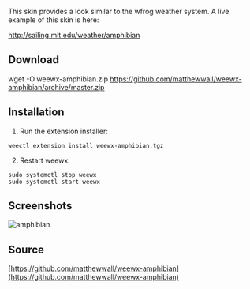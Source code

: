 This skin provides a look similar to the wfrog weather system.  A live example of this skin is here:

http://sailing.mit.edu/weather/amphibian


## Download

wget -O weewx-amphibian.zip https://github.com/matthewwall/weewx-amphibian/archive/master.zip

## Installation

1. Run the extension installer:

```
weectl extension install weewx-amphibian.tgz
```

2. Restart weewx:

```
sudo systemctl stop weewx
sudo systemctl start weewx
```

## Screenshots
![amphibian](http://lancet.mit.edu/mwall/projects/weather/amphibian-for-weewx-0.1/amphibian-for-weewx.png )

## Source
[https://github.com/matthewwall/weewx-amphibian](https://github.com/matthewwall/weewx-amphibian)
